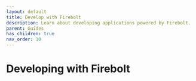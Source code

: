 ```yaml
---
layout: default
title: Develop with Firebolt
description: Learn about developing applications powered by Firebolt.
parent: Guides
has_children: true
nav_order: 10
---
```


# Developing with Firebolt


